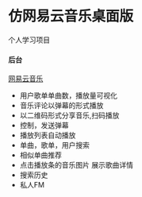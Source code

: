 # 仿网易云音乐桌面版
个人学习项目


#### 后台
[网易云音乐](https://github.com/Binaryify/NeteaseCloudMusicApi)

* 用户歌单单曲数，播放量可视化
* 音乐评论以弹幕的形式播放
* 以二维码形式分享音乐,扫码播放
* 控制，发送弹幕
* 播放列表自动播放
* 单曲，歌单，用户搜索
* 相似单曲推荐
* 点击播放条的音乐图片 展示歌曲详情
* 搜索历史
* 私人FM
